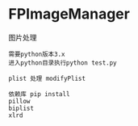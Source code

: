 # FPImageManager
图片处理
```
需要python版本3.x
进入python目录执行python test.py

plist 处理 modifyPlist

依赖库 pip install
pillow
biplist
xlrd
```
